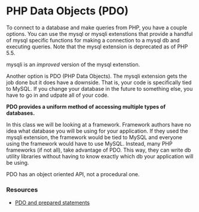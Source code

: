 PHP Data Objects (PDO)
====================================

To connect to a database and make queries from PHP, you have a couple options. You can use the mysql or mysqli extenstions that provide a handful of mysql specific functions for making a connection to a mysql db and executing queries. Note that the mysql extension is deprecated as of PHP 5.5. 

mysqli is an _improved_ version of the mysql extenstion.

Another option is PDO (PHP Data Objects). The mysqli extension gets the job done but it does have a downside. That is, your code is specifically tied to MySQL. If you change your database in the future to something else, you have to go in and udpate all of your code.

__PDO provides a uniform method of accessing multiple types of databases.__

In this class we will be looking at a framework. Framework authors have no idea what database you will be using for your application. If they used the mysqli extension, the framework would be tied to MySQL and everyone using the framework would have to use MySQL. Instead, many PHP frameworks (if not all), take advantage of PDO. This way, they can write db utility libraries without having to know exactly which db your application will be using.

PDO has an object oriented API, not a procedural one. 

### Resources

* [PDO and prepared statements](http://www.w3schools.com/php/php_mysql_prepared_statements.asp)


